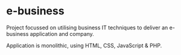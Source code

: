 # e-business
 Project focussed on utilising business IT techniques to deliver an e-business application and company.

Application is monolithic, using HTML, CSS, JavaScript & PHP.
